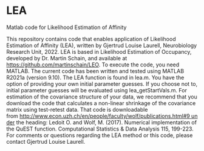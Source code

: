 # LEA
Matlab code for Likelihood Estimation of Affinity

This repository contains code that enables application of Likelihood Estimation of Affinity (LEA), written by Gjertrud Louise Laurell, Neurobiology Research Unit, 2022. LEA is based in Likelihood Estimation of Occupancy, developed by Dr. Martin Schain, and available at  https://github.com/martinschain/LEO.
To execute the code, you need MATLAB. The current code has been written and tested using MATLAB R2021a (version 9.10). 
The LEA function is found in lea.m. You have the option of providing your own initial parameter guesses. If you choose not to, initial parameter guesses will be evaluated using lea_getStartVals.m.
For estimation of the covariance structure of your data, we recommend that you download the code that calculates a non-linear shrinkage of the covariance matrix using test-retest data. That code is downloadable from http://www.econ.uzh.ch/en/people/faculty/wolf/publications.html#9 under the heading: Ledoit O. and Wolf, M. (2017). Numerical implementation of the QuEST function. Computational Statistics & Data Analysis 115, 199-223. 
For comments or questions regarding the LEA method or this code, please contact Gjertrud Louise Laurell.
